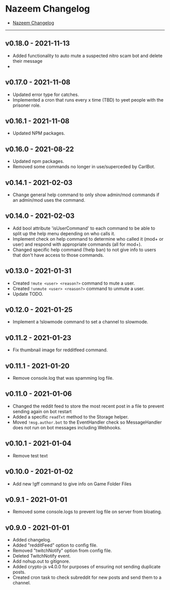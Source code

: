 # Nazeem Changelog
<!-- TOC -->

- [Nazeem Changelog](#nazeem-changelog)

<!-- /TOC -->
___

## v0.18.0 - 2021-11-13

- Added functionality to auto mute a suspected nitro scam bot and delete their message
- 

## v0.17.0 - 2021-11-08

- Updated error type for catches.
- Implemented a cron that runs every x time (TBD) to yeet people with the prisoner role.

## v0.16.1 - 2021-11-08

- Updated NPM packages.

## v0.16.0 - 2021-08-22

- Updated npm packages.
- Removed some commands no longer in use/superceded by CarlBot.

## v0.14.1 - 2021-02-03

- Change general help command to only show admin/mod commands if an admin/mod uses the command.

## v0.14.0 - 2021-02-03

- Add bool attribute 'isUserCommand' to each command to be able to split up the help menu depending on who calls it.
- Implement check on help command to determine who called it (mod+ or user) and respond with appropriate commands (all for mod+).
- Changed specific help command (!help ban) to not give info to users that don't have access to those commands.

## v0.13.0 - 2021-01-31

- Created `!mute <user> <reason?>` command to mute a user.
- Created `!unmute <user> <reason?>` command to unmute a user.
- Update TODO.

## v0.12.0 - 2021-01-25

- Implement a !slowmode command to set a channel to slowmode.

## v0.11.2 - 2021-01-23

- Fix thumbnail image for redditfeed command.

## v0.11.1 - 2021-01-20

- Remove console.log that was spamming log file.

## v0.11.0 - 2021-01-06

- Changed the reddit feed to store the most recent post in a file to prevent sending again on bot restart
- Added a specific `readTxt` method to the Storage helper.
- Moved `!msg.author.bot` to the EventHandler check so MessageHandler does not run on bot messages including Webhooks.

## v0.10.1 - 2021-01-04

- Remove test text

## v0.10.0 - 2021-01-02

- Add new !gff command to give info on Game Folder Files

## v0.9.1 - 2021-01-01

- Removed some console.logs to prevent log file on server from bloating.

## v0.9.0 - 2021-01-01

- Added changelog.
- Added "redditFeed" option to config file.
- Removed "twitchNotify" option from config file.
- Deleted TwitchNotify event.
- Add nohup.out to gitignore.
- Added crypto-js v4.0.0 for purposes of ensuring not sending duplicate posts.
- Created cron task to check subreddit for new posts and send them to a channel.
